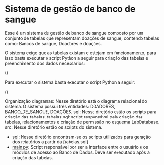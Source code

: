 # Sistema de gestão de banco de sangue

Esse é um sistema de gestão de banco de sangue composto por um conjunto de tabelas que representam doações de sangue, contendo tabelas como: Bancos de sangue, Doadores e doações.

O sistema exige que as tabelas existam e estejam em funcionamento, para isso basta executar o script Python a seguir para criação das tabelas e preenchimento dos dados necessarios:

()

Para executar o sistema basta executar o script Python a seguir:

()

Organização
diagramas: Nesse diretório está o diagrama relacional do sistema.
O sistema possui três entidades: DOADORES, BANCO_DE_SANGUE, DOAÇÕES.
sql: Nesse diretório estão os scripts para criação das tabelas.
tabelas.sql: script responsável pela criação das tabelas, relacionamentos e criação de permissão no esquema LabDatabase.
src: Nesse diretório estão os scripts do sistema.
* [sql](src/sql/): Nesse diretório encontram-se os scripts utilizados para geração dos relatórios a partir da [tabelas.sql]    
* [main.py](src/main.py): Script responsável por ser a interface entre o usuário e os módulos de acesso ao Banco de Dados. Deve ser executado após a criação das tabelas.
